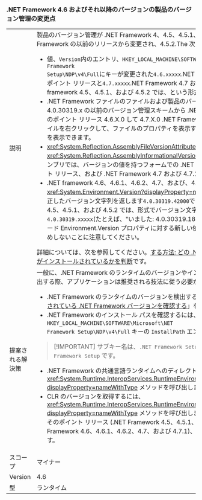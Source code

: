### <a name="product-versioning-changes-in-the-net-framework-46-and-later-versions"></a>.NET Framework 4.6 およびそれ以降のバージョンの製品のバージョン管理の変更点

|   |   |
|---|---|
|説明|製品のバージョン管理が .NET Framework 4、4.5、4.5.1、特におよび .NET Framework の以前のリリースから変更され、4.5.2.The 次に、変更の詳細。<ul><li>値、<code>Version</code>内のエントリ、<code>HKEY_LOCAL_MACHINE\SOFTWARE\Microsoft\NET Framework Setup\NDP\v4\Full</code>にキーが変更された<code>4.6.xxxxx</code>.NET Framework 4.6 およびそのポイント リリースと<code>4.7.xxxxx</code>.NET Framework 4.7 および 4.7.1 です。 .NET framework 4.5、4.5.1、および 4.5.2 では、という形式でした<code>4.5.xxxxx</code>です。</li><li>.NET Framework ファイルのファイルおよび製品のバージョン管理が変更されました 4.0.30319.x の以前のバージョン管理スキームから .NET Framework 4.6 およびそのポイント リリース 4.6.X.0 して 4.7.X.0 .NET Framework 4.7 および 4.7.1。 ファイルを右クリックして、ファイルのプロパティを表示するときに、これらの新しい値を表示できます。</li><li><xref:System.Reflection.AssemblyFileVersionAttribute>と<xref:System.Reflection.AssemblyInformationalVersionAttribute>属性マネージ アセンブリでは、バージョンの値を持つフォームでの .NET Framework 4.6 とそのポイント リリース、および .NET Framework 4.7 および 4.7.1 4.7.X.0 4.6.X.0 です。</li><li>.NET framework 4.6、4.6.1、4.6.2、4.7、および、4.7.1、<xref:System.Environment.Version?displayProperty=nameWithType>プロパティ修正したバージョン文字列を返します<code>4.0.30319.42000</code>です。 .NET framework 4、4.5、4.5.1、および 4.5.2 では、形式でバージョン文字列を返します<code>4.0.30319.xxxxx</code>(たとえば、&quot;いました: 4.0.30319.18010&quot;)。 アプリケーション コード Environment.Version プロパティに対する新しい依存関係を実行することお勧めしないことに注意してください。</li></ul>詳細については、次を参照してください。[する方法: どの .NET Framework のバージョンがインストールされているかを判断](~/docs/framework/migration-guide/how-to-determine-which-versions-are-installed.md)です。|
|提案される解決策|一般に、.NET Framework のランタイムのバージョンやインストール ディレクトリを検出する際、アプリケーションは推奨される技法に従う必要があります。<ul><li>.NET Framework のランタイムのバージョンを検出するには、「[方法 : インストールされている .NET Framework バージョンを確認する](~/docs/framework/migration-guide/how-to-determine-which-versions-are-installed.md)」を参照してください。</li><li>.NET Framework のインストール パスを確認するには、<code>HKEY_LOCAL_MACHINE\SOFTWARE\Microsoft\NET Framework Setup\NDP\v4\Full</code> キーの <code>InstallPath</code> エントリの値を使用します。</li></ul> <blockquote> [!IMPORTANT] サブキー名は、<code>.NET Framework Setup</code> ではなく <code>NET Framework Setup</code> です。</blockquote> <ul><li>.NET Framework の共通言語ランタイムへのディレクトリ パスを確認するには、<xref:System.Runtime.InteropServices.RuntimeEnvironment.GetRuntimeDirectory?displayProperty=nameWithType> メソッドを呼び出します。</li><li>CLR のバージョンを取得するには、<xref:System.Runtime.InteropServices.RuntimeEnvironment.GetSystemVersion?displayProperty=nameWithType> メソッドを呼び出します。 .NET Framework 4 とそのポイント リリース (.NET Framework 4.5、4.5.1、4.5.2、および .NET Framework 4.6、4.6.1、4.6.2、4.7、および 4.7.1)、文字列 v4.0.30319 を返します。</li></ul>|
|スコープ|マイナー|
|Version|4.6|
|型|ランタイム|


